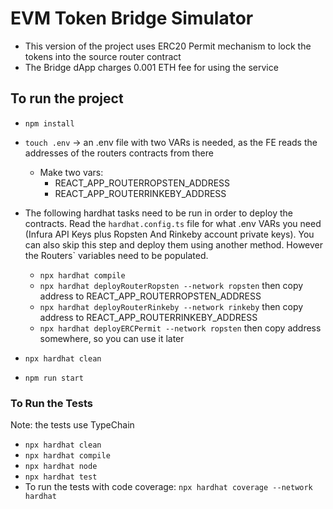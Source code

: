 # EVM Token Bridge Simulator

- This version of the project uses ERC20 Permit mechanism to lock the tokens into the source router contract
- The Bridge dApp charges 0.001 ETH fee for using the service

## To run the project
- `npm install`
- `touch .env` -> an .env file with two VARs is needed, as the FE reads the addresses of the routers contracts from there
    - Make two vars: 
        - REACT_APP_ROUTERROPSTEN_ADDRESS
        - REACT_APP_ROUTERRINKEBY_ADDRESS
- The following hardhat tasks need to be run in order to deploy the contracts. Read the `hardhat.config.ts` file for what .env VARs you need (Infura API Keys plus Ropsten And Rinkeby account private keys). You can also skip this step and deploy them using another method. However the Routers` variables need to be populated.
    - `npx hardhat compile`
    - `npx hardhat deployRouterRopsten --network ropsten` then copy address to REACT_APP_ROUTERROPSTEN_ADDRESS
    - `npx hardhat deployRouterRinkeby --network rinkeby` then copy address to REACT_APP_ROUTERRINKEBY_ADDRESS
    - `npx hardhat deployERCPermit --network ropsten` then copy address somewhere, so you can use it later

- `npx hardhat clean`
- `npm run start`

### To Run the Tests
Note: the tests use TypeChain
- `npx hardhat clean`
- `npx hardhat compile`
- `npx hardhat node`
- `npx hardhat test`
- To run the tests with code coverage: `npx hardhat coverage --network hardhat`
